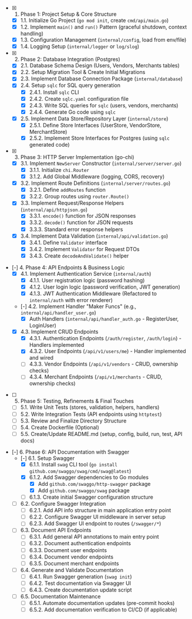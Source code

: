 - [x] 1. Phase 1: Project Setup & Core Structure
  - [x] 1.1. Initialize Go Project (`go mod init`, create `cmd/api/main.go`)
  - [x] 1.2. Implement `main()` and `run()` Pattern (graceful shutdown, context handling)
  - [x] 1.3. Configuration Management (`internal/config`, load from env/file)
  - [x] 1.4. Logging Setup (`internal/logger` or `log/slog`)
- [x] 2. Phase 2: Database Integration (Postgres)
  - [x] 2.1. Database Schema Design (Users, Vendors, Merchants tables)
  - [x] 2.2. Setup Migration Tool & Create Initial Migrations
  - [x] 2.3. Implement Database Connection Package (`internal/database`)
  - [x] 2.4. Setup `sqlc` for SQL query generation
    - [x] 2.4.1. Install `sqlc` CLI
    - [x] 2.4.2. Create `sqlc.yaml` configuration file
    - [x] 2.4.3. Write SQL queries for `sqlc` (users, vendors, merchants)
    - [x] 2.4.4. Generate Go code using `sqlc`
  - [x] 2.5. Implement Data Store/Repository Layer (`internal/store`)
    - [x] 2.5.1. Define Store Interfaces (UserStore, VendorStore, MerchantStore)
    - [x] 2.5.2. Implement Store Interfaces for Postgres (using `sqlc` generated code)
- [x] 3. Phase 3: HTTP Server Implementation (go-chi)
  - [x] 3.1. Implement `NewServer` Constructor (`internal/server/server.go`)
    - [x] 3.1.1. Initialize `chi.Router`
    - [x] 3.1.2. Add Global Middleware (logging, CORS, recovery)
  - [x] 3.2. Implement Route Definitions (`internal/server/routes.go`)
    - [x] 3.2.1. Define `addRoutes` function
    - [x] 3.2.2. Group routes using `router.Route()`
  - [x] 3.3. Implement Request/Response Helpers (`internal/api/httpjson.go`)
    - [x] 3.3.1. `encode()` function for JSON responses
    - [x] 3.3.2. `decode()` function for JSON requests
    - [x] 3.3.3. Standard error response helpers
  - [x] 3.4. Implement Data Validation (`internal/api/validation.go`)
    - [x] 3.4.1. Define `Validator` interface
    - [x] 3.4.2. Implement `Validator` for Request DTOs
    - [x] 3.4.3. Create `decodeAndValidate()` helper
- [-] 4. Phase 4: API Endpoints & Business Logic
  - [x] 4.1. Implement Authentication Service (`internal/auth`)
    - [x] 4.1.1. User registration logic (password hashing)
    - [x] 4.1.2. User login logic (password verification, JWT generation)
    - [x] 4.1.3. JWT Authentication Middleware (Refactored to `internal/auth` with error renderer)
  - [-] 4.2. Implement Handler "Maker Funcs" (e.g., `internal/api/handler_user.go`)
    - [x] Auth Handlers (`internal/api/handler_auth.go` - RegisterUser, LoginUser)
  - [x] 4.3. Implement CRUD Endpoints
    - [x] 4.3.1. Authentication Endpoints (`/auth/register`, `/auth/login`) - Handlers implemented
    - [x] 4.3.2. User Endpoints (`/api/v1/users/me`) - Handler implemented and wired
    - [ ] 4.3.3. Vendor Endpoints (`/api/v1/vendors` - CRUD, ownership checks)
    - [ ] 4.3.4. Merchant Endpoints (`/api/v1/merchants` - CRUD, ownership checks)
- [ ] 5. Phase 5: Testing, Refinements & Final Touches
  - [ ] 5.1. Write Unit Tests (stores, validation, helpers, handlers)
  - [ ] 5.2. Write Integration Tests (API endpoints using `httptest`)
  - [ ] 5.3. Review and Finalize Directory Structure
  - [ ] 5.4. Create Dockerfile (Optional)
  - [ ] 5.5. Create/Update README.md (setup, config, build, run, test, API docs)
- [-] 6. Phase 6: API Documentation with Swagger
  - [-] 6.1. Setup Swagger
    - [x] 6.1.1. Install `swag` CLI tool (`go install github.com/swaggo/swag/cmd/swag@latest`)
    - [x] 6.1.2. Add Swagger dependencies to Go modules
      - [x] Add `github.com/swaggo/http-swagger` package
      - [x] Add `github.com/swaggo/swag` package
    - [ ] 6.1.3. Create initial Swagger configuration structure
  - [ ] 6.2. Configure Swagger Integration
    - [ ] 6.2.1. Add API info structure in main application entry point
    - [ ] 6.2.2. Configure Swagger UI middleware in server setup
    - [ ] 6.2.3. Add Swagger UI endpoint to routes (`/swagger/*`)
  - [ ] 6.3. Document API Endpoints
    - [ ] 6.3.1. Add general API annotations to main entry point
    - [ ] 6.3.2. Document authentication endpoints
    - [ ] 6.3.3. Document user endpoints
    - [ ] 6.3.4. Document vendor endpoints
    - [ ] 6.3.5. Document merchant endpoints
  - [ ] 6.4. Generate and Validate Documentation
    - [ ] 6.4.1. Run Swagger generation (`swag init`)
    - [ ] 6.4.2. Test documentation via Swagger UI
    - [ ] 6.4.3. Create documentation update script
  - [ ] 6.5. Documentation Maintenance
    - [ ] 6.5.1. Automate documentation updates (pre-commit hooks)
    - [ ] 6.5.2. Add documentation verification to CI/CD (if applicable)
